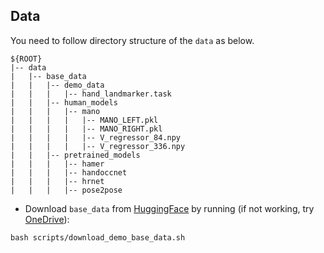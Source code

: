 ## Data
You need to follow directory structure of the `data` as below.
```
${ROOT} 
|-- data  
|   |-- base_data
|   |   |-- demo_data
|   |   |   |-- hand_landmarker.task
|   |   |-- human_models
|   |   |   |-- mano
|   |   |   |   |-- MANO_LEFT.pkl
|   |   |   |   |-- MANO_RIGHT.pkl
|   |   |   |   |-- V_regressor_84.npy
|   |   |   |   |-- V_regressor_336.npy
|   |   |-- pretrained_models
|   |   |   |-- hamer
|   |   |   |-- handoccnet
|   |   |   |-- hrnet
|   |   |   |-- pose2pose
```
* Download `base_data` from [HuggingFace](https://huggingface.co/datasets/dqj5182/haco-data/blob/main/demo/data/base_data.tar.gz) by running (if not working, try [OneDrive](https://1drv.ms/u/c/bf7e2a9a100f1dba/EUmlgxCPqwpEvIhma80VZsoBnHrIPXzbsmJzoQpP-saj-A?e=fSxPEi)):
```
bash scripts/download_demo_base_data.sh
```
